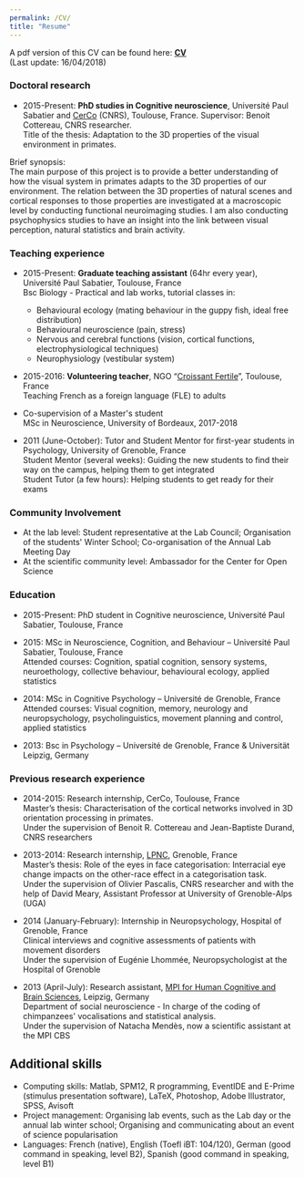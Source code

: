 ```yaml
---
permalink: /CV/
title: "Resume"
---
```


<!-- Available here: <a href="/pdf/cvacademic.pdf" target="_blank"><b>CV</b></a> -->

A pdf version of this CV can be found here: <a href="/pdf/cvacademic.pdf" target="_blank"><b>CV</b></a><br> (Last update: 16/04/2018)

### Doctoral research
* 2015-Present: **PhD studies in Cognitive neuroscience**, Université Paul Sabatier and [CerCo](http://www.cerco.ups-tlse.fr/3D-space-and-context-ECO-3D?lang=fr) (CNRS), Toulouse, France. Supervisor: Benoit Cottereau, CNRS researcher. <br />
Title of the thesis: Adaptation to the 3D properties of the visual environment in primates.<br />

Brief synopsis:<br />
The main purpose of this project is to provide a better understanding of how the visual system in primates adapts to the 3D properties of our environment. The relation between the 3D properties of natural scenes and cortical responses to those properties are investigated at a macroscopic level by conducting functional neuroimaging studies. I am also conducting psychophysics studies to have an insight into the link between visual perception, natural statistics and brain activity.
<!-- Stereovision refers to our ability to perceive the tridimensional (3D) structure of our environment from the bidimensional images that are projected on our retinas. In primates, it is considered to have contributed to the emergence of fine motor skills, such as reaching and grasping objects, by giving precise information about the position and form of the objects that are in our environment.<br />
Surprisingly, despite the work dedicated to the development of those technologies, artificial models of stereovision are still far from reaching such performances, their main limit being that their preestablished approaches that are not able to adapt to the different environmental properties.<br />
The main purpose of this project is, thus, to provide a better understanding of how the visual system in primates adapts to the 3D properties of our environment. We intend to study the relation between the 3D properties of our environment and cortical responses to those properties at a macroscopic level, by conducting functional neuroimaging studies.<br />
Those data will then be used to model stereoscopic vision with the aim of developing artificial vision systems that will be able to learn to detect those 3D properties without supervision.-->

### Teaching experience
* 2015-Present: **Graduate teaching assistant** (64hr every year), Université Paul Sabatier, Toulouse, France<br />
Bsc Biology - Practical and lab works, tutorial classes in:
   - Behavioural ecology (mating behaviour in the guppy fish, ideal free distribution)<br />
   - Behavioural neuroscience (pain, stress)<br />
   - Nervous and cerebral functions (vision, cortical functions, electrophysiological techniques)<br />
   - Neurophysiology (vestibular system)

* 2015-2016: **Volunteering teacher**, NGO “[Croissant Fertile](http://www.croissantfertile.fr/)”, Toulouse, France<br />
Teaching French as a foreign language (FLE) to adults

* Co-supervision of a Master's student <br />
MSc in Neuroscience, University of Bordeaux, 2017-2018

* 2011 (June-October): Tutor and Student Mentor for first-year students in Psychology, University of Grenoble, France <br />
Student Mentor (several weeks): Guiding the new students to find their way on the campus, helping them to get integrated <br />
Student Tutor (a few hours): Helping students to get ready for their exams

### Community Involvement
* At the lab level: Student representative at the Lab Council; Organisation of the students' Winter School; Co-organisation of the Annual Lab Meeting Day
* At the scientific community level: Ambassador for the Center for Open Science

### Education
* 2015-Present: PhD student in Cognitive neuroscience, Université Paul Sabatier, Toulouse, France<br /> 

* 2015: MSc in Neuroscience, Cognition, and Behaviour – Université Paul Sabatier, Toulouse, France <br />
Attended courses: Cognition, spatial cognition, sensory systems, neuroethology, collective behaviour, behavioural ecology, applied statistics

* 2014: MSc in Cognitive Psychology – Université de Grenoble, France <br />
Attended courses: Visual cognition, memory, neurology and neuropsychology, psycholinguistics, movement planning and control, applied statistics

* 2013: Bsc in Psychology – Université de Grenoble, France & Universität Leipzig, Germany


### Previous research experience
* 2014-2015: Research internship, CerCo, Toulouse, France<br />
Master’s thesis: Characterisation of the cortical networks involved in 3D orientation processing in primates.<br />
Under the supervision of Benoit R. Cottereau and Jean-Baptiste Durand, CNRS researchers

* 2013-2014: Research internship, [LPNC](http://lpnc.univ-grenoble-alpes.fr/?lang=en), Grenoble, France<br />
Master’s thesis: Role of the eyes in face categorisation: Interracial eye change impacts on the other-race effect in a categorisation task. <br />
Under the supervision of Olivier Pascalis, CNRS researcher and with the help of David Meary, Assistant Professor at University of Grenoble-Alps (UGA)

* 2014 (January-February): Internship in Neuropsychology, Hospital of Grenoble, France<br />
Clinical interviews and cognitive assessments of patients with movement disorders<br />
Under the supervision of Eugénie Lhommée, Neuropsychologist at the Hospital of Grenoble

* 2013 (April-July): Research assistant, [MPI for Human Cognitive and Brain Sciences](https://www.cbs.mpg.de/), Leipzig, Germany<br />
Department of social neuroscience - In charge of the coding of chimpanzees' vocalisations and statistical analysis. <br />
Under the supervision of Natacha Mendès, now a scientific assistant at the MPI CBS


## Additional skills

* Computing skills: Matlab, SPM12, R programming, EventIDE and E-Prime (stimulus presentation software), LaTeX, Photoshop, Adobe Illustrator, SPSS, Avisoft
* Project management: Organising lab events, such as the Lab day or the annual lab winter school; Organising and communicating about an event of science popularisation
* Languages: French (native), English (Toefl iBT: 104/120), German (good command in speaking, level B2), Spanish (good command in speaking, level B1)
